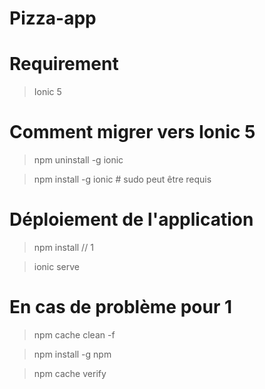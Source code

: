 # Pizza-app

# Requirement

> Ionic 5

# Comment migrer vers Ionic 5

> npm uninstall -g ionic

> npm install -g ionic # sudo peut être requis 

# Déploiement de l'application

> npm install // 1

> ionic serve

# En cas de problème pour 1

> npm cache clean -f

> npm install -g npm

> npm cache verify
